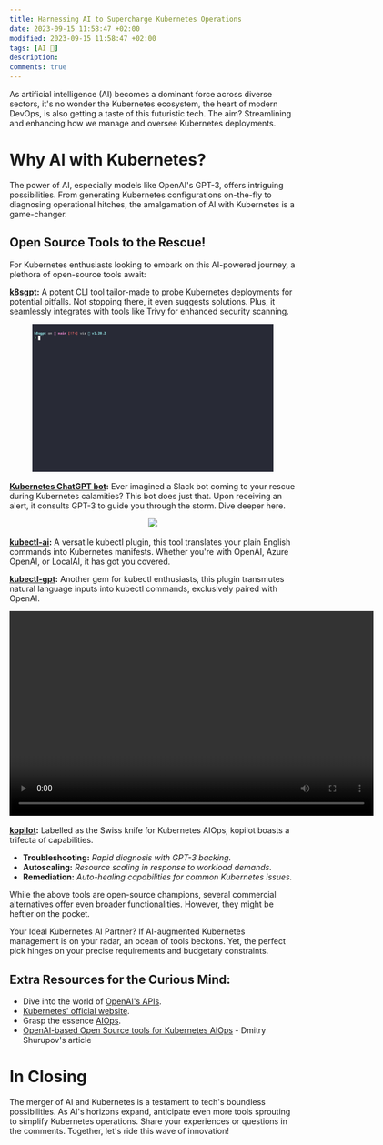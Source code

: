 ```yaml
---
title: Harnessing AI to Supercharge Kubernetes Operations
date: 2023-09-15 11:58:47 +02:00
modified: 2023-09-15 11:58:47 +02:00
tags: [AI 🤖]
description: 
comments: true
---
```


As artificial intelligence (AI) becomes a dominant force across diverse sectors, it's no wonder the Kubernetes ecosystem, the heart of modern DevOps, is also getting a taste of this futuristic tech. The aim? Streamlining and enhancing how we manage and oversee Kubernetes deployments.

# Why AI with Kubernetes?
The power of AI, especially models like OpenAI's GPT-3, offers intriguing possibilities. From generating Kubernetes configurations on-the-fly to diagnosing operational hitches, the amalgamation of AI with Kubernetes is a game-changer.

## Open Source Tools to the Rescue!
For Kubernetes enthusiasts looking to embark on this AI-powered journey, a plethora of open-source tools await:

**[k8sgpt](https://k8sgpt.ai/):** A potent CLI tool tailor-made to probe Kubernetes deployments for potential pitfalls. Not stopping there, it even suggests solutions. Plus, it seamlessly integrates with tools like Trivy for enhanced security scanning.

<figure>
<img src="/assets/img/8/1.gif">
</figure>

**[Kubernetes ChatGPT bot](https://github.com/robusta-dev/kubernetes-chatgpt-bot/tree/main):** Ever imagined a Slack bot coming to your rescue during Kubernetes calamities? This bot does just that. Upon receiving an alert, it consults GPT-3 to guide you through the storm. Dive deeper here.

<div style="text-align:center;">
    <a href="https://www.loom.com/share/0f9db7b7013d46b0ac3afc590103a095">
        <img style="max-width:900px;" src="https://cdn.loom.com/sessions/thumbnails/0f9db7b7013d46b0ac3afc590103a095-1676152572154-with-play.gif">
    </a>
</div>

**[kubectl-ai](https://github.com/sozercan/kubectl-ai/tree/main):** A versatile kubectl plugin, this tool translates your plain English commands into Kubernetes manifests. Whether you're with OpenAI, Azure OpenAI, or LocalAI, it has got you covered.

<script async id="asciicast-MEXrlAqUjo7DMnfoyQearpVQ7" src="https://asciinema.org/a/MEXrlAqUjo7DMnfoyQearpVQ7.js"></script>

**[kubectl-gpt](https://github.com/abhishek-ch/Kubectl-GPT):** Another gem for kubectl enthusiasts, this plugin transmutes natural language inputs into kubectl commands, exclusively paired with OpenAI.

<video width="640" height="360" controls>
    <source src="https://user-images.githubusercontent.com/7579608/232610592-b95ead34-3d9e-424f-8069-cf8ce8e48f98.mp4" type="video/mp4">
</video>

**[kopilot](https://github.com/knight42/kopilot):** Labelled as the Swiss knife for Kubernetes AIOps, kopilot boasts a trifecta of capabilities.

- **Troubleshooting:** _Rapid diagnosis with GPT-3 backing._
- **Autoscaling:** _Resource scaling in response to workload demands._
- **Remediation:** _Auto-healing capabilities for common Kubernetes issues._

While the above tools are open-source champions, several commercial alternatives offer even broader functionalities. However, they might be heftier on the pocket.

Your Ideal Kubernetes AI Partner?
If AI-augmented Kubernetes management is on your radar, an ocean of tools beckons. Yet, the perfect pick hinges on your precise requirements and budgetary constraints.

## Extra Resources for the Curious Mind:
- Dive into the world of [OpenAI's APIs](https://openai.com/product).
- [Kubernetes' official website](https://kubernetes.io/).
- Grasp the essence [AIOps](https://www.ibm.com/topics/aiops).
- [OpenAI-based Open Source tools for Kubernetes AIOps](https://blog.palark.com/chatgpt-tools-for-kubernetes/) - Dmitry Shurupov's article

# In Closing
The merger of AI and Kubernetes is a testament to tech's boundless possibilities. As AI's horizons expand, anticipate even more tools sprouting to simplify Kubernetes operations. Share your experiences or questions in the comments. Together, let's ride this wave of innovation!